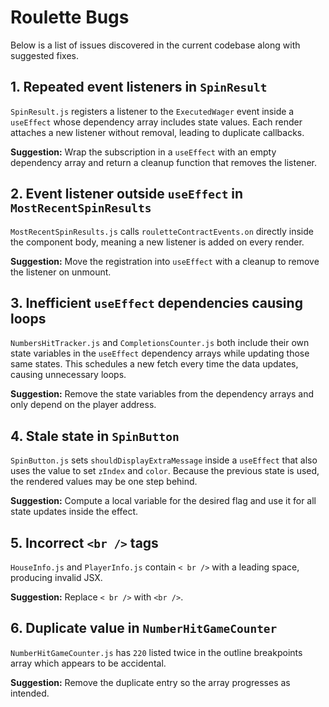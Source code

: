 # Roulette Bugs

Below is a list of issues discovered in the current codebase along with suggested fixes.

## 1. Repeated event listeners in `SpinResult`
`SpinResult.js` registers a listener to the `ExecutedWager` event inside a `useEffect` whose dependency array includes state values. Each render attaches a new listener without removal, leading to duplicate callbacks.

**Suggestion:** Wrap the subscription in a `useEffect` with an empty dependency array and return a cleanup function that removes the listener.

## 2. Event listener outside `useEffect` in `MostRecentSpinResults`
`MostRecentSpinResults.js` calls `rouletteContractEvents.on` directly inside the component body, meaning a new listener is added on every render.

**Suggestion:** Move the registration into `useEffect` with a cleanup to remove the listener on unmount.

## 3. Inefficient `useEffect` dependencies causing loops
`NumbersHitTracker.js` and `CompletionsCounter.js` both include their own state variables in the `useEffect` dependency arrays while updating those same states. This schedules a new fetch every time the data updates, causing unnecessary loops.

**Suggestion:** Remove the state variables from the dependency arrays and only depend on the player address.

## 4. Stale state in `SpinButton`
`SpinButton.js` sets `shouldDisplayExtraMessage` inside a `useEffect` that also uses the value to set `zIndex` and `color`. Because the previous state is used, the rendered values may be one step behind.

**Suggestion:** Compute a local variable for the desired flag and use it for all state updates inside the effect.

## 5. Incorrect `<br />` tags
`HouseInfo.js` and `PlayerInfo.js` contain `< br />` with a leading space, producing invalid JSX.

**Suggestion:** Replace `< br />` with `<br />`.

## 6. Duplicate value in `NumberHitGameCounter`
`NumberHitGameCounter.js` has `220` listed twice in the outline breakpoints array which appears to be accidental.

**Suggestion:** Remove the duplicate entry so the array progresses as intended.

